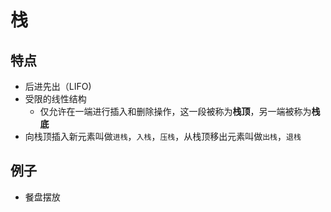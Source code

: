 # 栈

## 特点

- 后进先出（LIFO)
- 受限的线性结构
    - 仅允许在一端进行插入和删除操作，这一段被称为**栈顶**，另一端被称为**栈底**
- 向栈顶插入新元素叫做`进栈`，`入栈`，`压栈`，从栈顶移出元素叫做`出栈`，`退栈`

## 例子

- 餐盘摆放